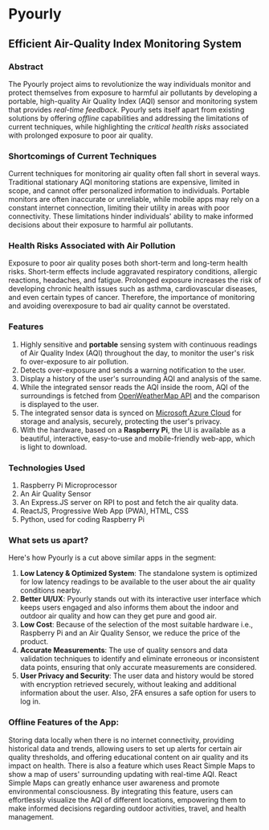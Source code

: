 # Pyourly

## Efficient Air-Quality Index Monitoring System

### Abstract

The Pyourly project aims to revolutionize the way individuals monitor and protect themselves from exposure to harmful air pollutants by developing a portable, high-quality Air Quality Index (AQI) sensor and monitoring system that provides _real-time feedback_. Pyourly sets itself apart from existing solutions by offering _offline_ capabilities and addressing the limitations of current techniques, while highlighting the _critical health risks_ associated with prolonged exposure to poor air quality.

### Shortcomings of Current Techniques

Current techniques for monitoring air quality often fall short in several ways. Traditional stationary AQI monitoring stations are expensive, limited in scope, and cannot offer personalized information to individuals. Portable monitors are often inaccurate or unreliable, while mobile apps may rely on a constant internet connection, limiting their utility in areas with poor connectivity. These limitations hinder individuals' ability to make informed decisions about their exposure to harmful air pollutants.

### Health Risks Associated with Air Pollution

Exposure to poor air quality poses both short-term and long-term health risks. Short-term effects include aggravated respiratory conditions, allergic reactions, headaches, and fatigue. Prolonged exposure increases the risk of developing chronic health issues such as asthma, cardiovascular diseases, and even certain types of cancer. Therefore, the importance of monitoring and avoiding overexposure to bad air quality cannot be overstated.

### Features

1. Highly sensitive and **portable** sensing system with continuous readings of Air Quality Index (AQI) throughout the day, to monitor the user's risk fo over-exposure to air pollution.
2. Detects over-exposure and sends a warning notification to the user.
3. Display a history of the user's surrounding AQI and analysis of the same.
4. While the integrated sensor reads the AQI inside the room, AQI of the surroundings is fetched from [OpenWeatherMap API](https://openweathermap.org/api/air-pollution) and the comparison is displayed to the user.
5. The integrated sensor data is synced on [Microsoft Azure Cloud](https://azure.microsoft.com/) for storage and analysis, securely, protecting the user's privacy.
6. With the hardware, based on a **Raspberry Pi**, the UI is available as a beautiful, interactive, easy-to-use and mobile-friendly web-app, which is light to download.

### Technologies Used

1. Raspberry Pi Microprocessor
2. An Air Quality Sensor
3. An Express.JS server on RPI to post and fetch the air quality data.
4. ReactJS, Progressive Web App (PWA), HTML, CSS
5. Python, used for coding Raspberry Pi

### What sets us apart?

Here's how Pyourly is a cut above similar apps in the segment:

1. **Low Latency & Optimized System**: The standalone system is optimized for low latency readings to be available to the user about the air quality conditions nearby.
2. **Better UI/UX**: Pyourly stands out with its interactive user interface which keeps users engaged and also informs them about the indoor and outdoor air quality and how can they get pure and good air.
3. **Low Cost**: Because of the selection of the most suitable hardware i.e., Raspberry Pi and an Air Quality Sensor, we reduce the price of the product.
4. **Accurate Measurements**: The use of quality sensors and data validation techniques to identify and eliminate erroneous or inconsistent data points, ensuring that only accurate measurements are considered.
5. **User Privacy and Security**: The user data and history would be stored with encryption retrieved securely, without leaking and additional information about the user. Also, 2FA ensures a safe option for users to log in.

### Offline Features of the App:

Storing data locally when there is no internet connectivity, providing historical data and trends, allowing users to set up alerts for certain air quality thresholds, and offering educational content on air quality and its impact on health. There is also a feature which uses React Simple Maps to show a map of users' surrounding updating with real-time AQI. React Simple Maps can greatly enhance user awareness and promote environmental consciousness. By integrating this feature, users can effortlessly visualize the AQI of different locations, empowering them to make informed decisions regarding outdoor activities, travel, and health management.
